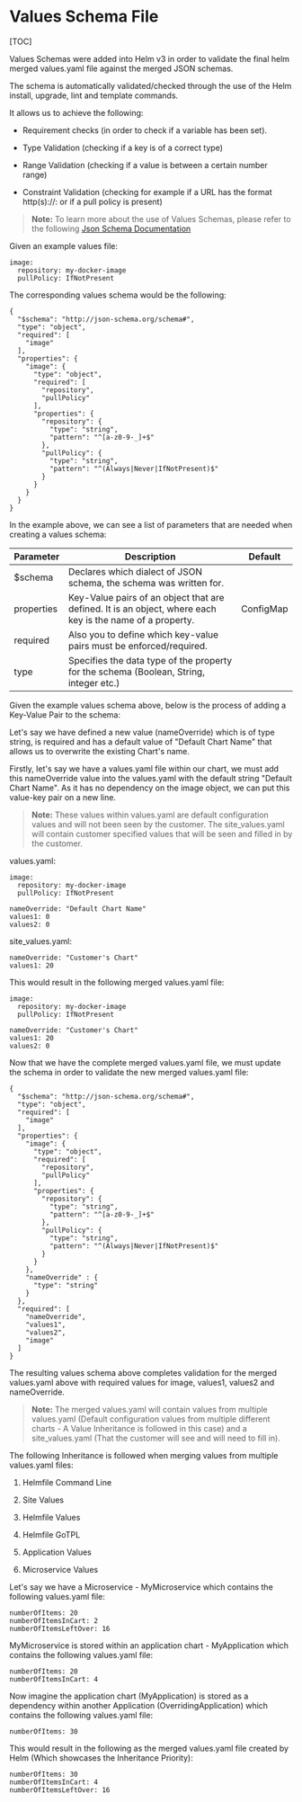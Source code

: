 # Values Schema File

[TOC]


Values Schemas were added into Helm v3 in order to validate the final helm merged values.yaml file against the merged JSON schemas.

The schema is automatically validated/checked through the use of the Helm install, upgrade, lint and template commands.

It allows us to achieve the following:

- Requirement checks (in order to check if a variable has been set).


- Type Validation (checking if a key is of a correct type)


- Range Validation (checking if a value is between a certain number range)


- Constraint Validation (checking for example if a URL has the format http(s)://<host>:<port> or if a pull policy is present)

> **Note:** To learn more about the use of Values Schemas, please refer to the following [Json Schema Documentation](https://json-schema.org/)


Given an example values file:

```
image:
  repository: my-docker-image
  pullPolicy: IfNotPresent
```

The corresponding values schema would be the following:

```
{
  "$schema": "http://json-schema.org/schema#",
  "type": "object",
  "required": [
    "image"
  ],
  "properties": {
    "image": {
      "type": "object",
      "required": [
        "repository",
        "pullPolicy"
      ],
      "properties": {
        "repository": {
          "type": "string",
          "pattern": "^[a-z0-9-_]+$"
        },
        "pullPolicy": {
          "type": "string",
          "pattern": "^(Always|Never|IfNotPresent)$"
        }
      }
    }
  }
}
```


In the example above, we can see a list of parameters that are needed when creating a values schema:

| Parameter  | Description                                                                                               | Default   |
|------------|-----------------------------------------------------------------------------------------------------------|-----------|
| $schema    | Declares which dialect of JSON schema, the schema was written for.                                        |           |
| properties | Key-Value pairs of an object that are defined. It is an object, where each key is the name of a property. | ConfigMap |
| required   | Also you to define which key-value pairs must be enforced/required.                                       |           |
| type       | Specifies the data type of the property for the schema (Boolean, String, integer etc.)                    |           |


Given the example values schema above, below is the process of adding a Key-Value Pair to the schema:

Let's say we have defined a new value (nameOverride) which is of type string, is required and has a default value of "Default Chart Name" that allows us to overwrite the existing Chart's name.


Firstly, let's say we have a values.yaml file within our chart, we must add this nameOverride value into the values.yaml with the default string "Default Chart Name". As it has no dependency on the image object, we can put this value-key pair on a new line.

> **Note:** These values within values.yaml are default configuration values and will not been seen by the customer. The site_values.yaml will contain customer specified values that will be seen and filled in by the customer.

values.yaml:

```
image:
  repository: my-docker-image
  pullPolicy: IfNotPresent

nameOverride: "Default Chart Name"
values1: 0
values2: 0
```

site_values.yaml:

```
nameOverride: "Customer's Chart"
values1: 20
```

This would result in the following merged values.yaml file:

```
image:
  repository: my-docker-image
  pullPolicy: IfNotPresent

nameOverride: "Customer's Chart"
values1: 20
values2: 0
```


Now that we have the complete merged values.yaml file, we must update the schema in order to validate the new merged values.yaml file:

```
{
  "$schema": "http://json-schema.org/schema#",
  "type": "object",
  "required": [
    "image"
  ],
  "properties": {
    "image": {
      "type": "object",
      "required": [
        "repository",
        "pullPolicy"
      ],
      "properties": {
        "repository": {
          "type": "string",
          "pattern": "^[a-z0-9-_]+$"
        },
        "pullPolicy": {
          "type": "string",
          "pattern": "^(Always|Never|IfNotPresent)$"
        }
      }
    },
    "nameOverride" : {
      "type": "string"
    }
  },
  "required": [
    "nameOverride",
    "values1",
    "values2",
    "image"
  ]
}
```

The resulting values schema above completes validation for the merged values.yaml above with required values for image, values1, values2 and nameOverride.

> **Note:** The merged values.yaml will contain values from multiple values.yaml (Default configuration values from multiple different charts - A Value Inheritance is followed in this case) and a site_values.yaml (That the customer will see and will need to fill in).


The following Inheritance is followed when merging values from multiple values.yaml files:

1) Helmfile Command Line

2) Site Values

3) Helmfile Values

4) Helmfile GoTPL

5) Application Values

6) Microservice Values


Let's say we have a Microservice - MyMicroservice which contains the following values.yaml file:
```
numberOfItems: 20
numberOfItemsInCart: 2
numberOfItemsLeftOver: 16
```

MyMicroservice is stored within an application chart - MyApplication which contains the following values.yaml file:

```
numberOfItems: 20
numberOfItemsInCart: 4
```

Now imagine the application chart (MyApplication) is stored as a dependency within another Application (OverridingApplication) which contains the following values.yaml file:

```
numberOfItems: 30
```

This would result in the following as the merged values.yaml file created by Helm (Which showcases the Inheritance Priority):

```
numberOfItems: 30
numberOfItemsInCart: 4
numberOfItemsLeftOver: 16
```